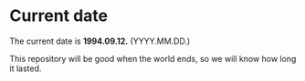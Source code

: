 # Current date

The current date is **1994.09.12.** (YYYY.MM.DD.)

This repository will be good when the world ends, so we will know how long it lasted.
